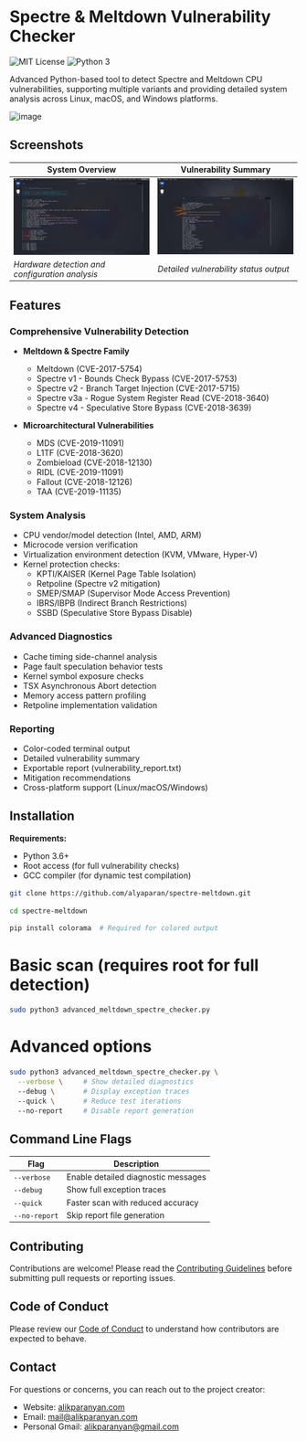 # Spectre & Meltdown Vulnerability Checker

![MIT License](https://img.shields.io/badge/License-MIT-green.svg) 
![Python 3](https://img.shields.io/badge/Python-3.6%2B-blue.svg)

Advanced Python-based tool to detect Spectre and Meltdown CPU vulnerabilities, supporting multiple variants and providing detailed system analysis across Linux, macOS, and Windows platforms.

![image](https://github.com/user-attachments/assets/d16b75fd-fc11-4d44-a2b1-96fe7603bcea)



## Screenshots

| System Overview | Vulnerability Summary |
|-----------------|-----------------------|
| ![System Check](screenshots/system-check.png) | ![Vulnerability Results](screenshots/vuln-results.png) |
| *Hardware detection and configuration analysis* | *Detailed vulnerability status output* |

## Features

### Comprehensive Vulnerability Detection
- **Meltdown & Spectre Family**
  - Meltdown (CVE-2017-5754)
  - Spectre v1 - Bounds Check Bypass (CVE-2017-5753)
  - Spectre v2 - Branch Target Injection (CVE-2017-5715)
  - Spectre v3a - Rogue System Register Read (CVE-2018-3640)
  - Spectre v4 - Speculative Store Bypass (CVE-2018-3639)

- **Microarchitectural Vulnerabilities**
  - MDS (CVE-2019-11091)
  - L1TF (CVE-2018-3620)
  - Zombieload (CVE-2018-12130)
  - RIDL (CVE-2019-11091)
  - Fallout (CVE-2018-12126)
  - TAA (CVE-2019-11135)

### System Analysis
- CPU vendor/model detection (Intel, AMD, ARM)
- Microcode version verification
- Virtualization environment detection (KVM, VMware, Hyper-V)
- Kernel protection checks:
  - KPTI/KAISER (Kernel Page Table Isolation)
  - Retpoline (Spectre v2 mitigation)
  - SMEP/SMAP (Supervisor Mode Access Prevention)
  - IBRS/IBPB (Indirect Branch Restrictions)
  - SSBD (Speculative Store Bypass Disable)

### Advanced Diagnostics
- Cache timing side-channel analysis
- Page fault speculation behavior tests
- Kernel symbol exposure checks
- TSX Asynchronous Abort detection
- Memory access pattern profiling
- Retpoline implementation validation

### Reporting
- Color-coded terminal output
- Detailed vulnerability summary
- Exportable report (vulnerability_report.txt)
- Mitigation recommendations
- Cross-platform support (Linux/macOS/Windows)

## Installation

**Requirements:**
- Python 3.6+
- Root access (for full vulnerability checks)
- GCC compiler (for dynamic test compilation)

```bash
git clone https://github.com/alyaparan/spectre-meltdown.git
```
```bash
cd spectre-meltdown
```
```bash
pip install colorama  # Required for colored output
```
# Basic scan (requires root for full detection)
```bash
sudo python3 advanced_meltdown_spectre_checker.py
```

# Advanced options
```bash
sudo python3 advanced_meltdown_spectre_checker.py \
  --verbose \     # Show detailed diagnostics
  --debug \       # Display exception traces
  --quick \       # Reduce test iterations
  --no-report     # Disable report generation
```

## Command Line Flags

| Flag          | Description                          |
|---------------|--------------------------------------|
| `--verbose`   | Enable detailed diagnostic messages  |
| `--debug`     | Show full exception traces           |
| `--quick`     | Faster scan with reduced accuracy    |
| `--no-report` | Skip report file generation          |


## Contributing

Contributions are welcome! Please read the [Contributing Guidelines](CONTRIBUTING.md) before submitting pull requests or reporting issues.

## Code of Conduct

Please review our [Code of Conduct](CODE_OF_CONDUCT.md) to understand how contributors are expected to behave.

## Contact

For questions or concerns, you can reach out to the project creator:

- Website: [alikparanyan.com](http://alikparanyan.com)
- Email: [mail@alikparanyan.com](mailto:mail@alikparanyan.com)
- Personal Gmail: [alikparanyan@gmail.com](mailto:alikparanyan@gmail.com)

